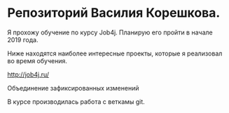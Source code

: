 # Репозиторий Василия Корешкова.

Я прохожу обучение по курсу Job4j. Планирую его пройти в начале 2019 года.

Ниже находятся наиболее интересные проекты, которые я реализовал во время обучения.

http://job4j.ru/


Объединение зафиксированных изменений

В курсе производилась работа с веткамы git.